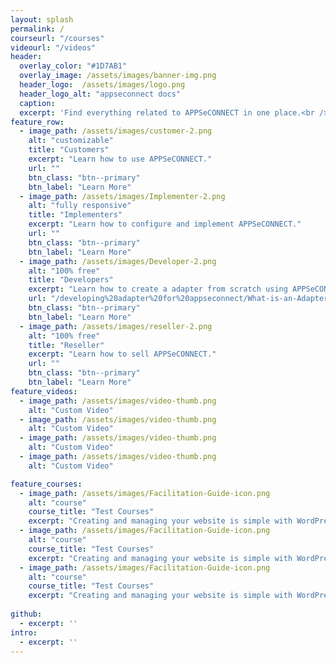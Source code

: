 ```yaml
---
layout: splash
permalink: /
courseurl: "/courses"
videourl: "/videos"
header:
  overlay_color: "#1D7AB1"
  overlay_image: /assets/images/banner-img.png
  header_logo:  /assets/images/logo.png
  header_logo_alt: "appseconnect docs"
  caption:
  excerpt: 'Find everything related to APPSeCONNECT in one place.<br /> <small>Latest release v4.0.0</small>'
feature_row:
  - image_path: /assets/images/customer-2.png
    alt: "customizable"
    title: "Customers"
    excerpt: "Learn how to use APPSeCONNECT."
    url: ""
    btn_class: "btn--primary"
    btn_label: "Learn More"
  - image_path: /assets/images/Implementer-2.png
    alt: "fully responsive"
    title: "Implementers"
    excerpt: "Learn how to configure and implement APPSeCONNECT."
    url: ""
    btn_class: "btn--primary"
    btn_label: "Learn More"
  - image_path: /assets/images/Developer-2.png
    alt: "100% free"
    title: "Developers"
    excerpt: "Learn how to create a adapter from scratch using APPSeCONNECT."
    url: "/developing%20adapter%20for%20appseconnect/What-is-an-Adapter/"
    btn_class: "btn--primary"
    btn_label: "Learn More"
  - image_path: /assets/images/reseller-2.png
    alt: "100% free"
    title: "Reseller"
    excerpt: "Learn how to sell APPSeCONNECT."
    url: ""
    btn_class: "btn--primary"
    btn_label: "Learn More"
feature_videos:
  - image_path: /assets/images/video-thumb.png
    alt: "Custom Video"
  - image_path: /assets/images/video-thumb.png
    alt: "Custom Video"
  - image_path: /assets/images/video-thumb.png
    alt: "Custom Video"
  - image_path: /assets/images/video-thumb.png
    alt: "Custom Video"

feature_courses:
  - image_path: /assets/images/Facilitation-Guide-icon.png
    alt: "course"
    course_title: "Test Courses"
    excerpt: "Creating and managing your website is simple with WordPress.coms powerful platform. Get started in minutes and make changes to your site easily."
  - image_path: /assets/images/Facilitation-Guide-icon.png
    alt: "course"
    course_title: "Test Courses"
    excerpt: "Creating and managing your website is simple with WordPress.coms powerful platform. Get started in minutes and make changes to your site easily."
  - image_path: /assets/images/Facilitation-Guide-icon.png
    alt: "course"
    course_title: "Test Courses"
    excerpt: "Creating and managing your website is simple with WordPress.coms powerful platform. Get started in minutes and make changes to your site easily."
 
github:
  - excerpt: ''
intro:
  - excerpt: ''
---
```

